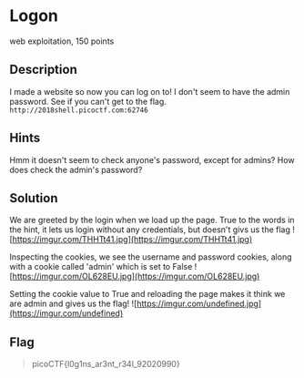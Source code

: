 # Logon 
 web exploitation, 150 points

## Description
  I made a website so now you can log on to! I don't seem to have the admin password. See if you can't get to the flag. `http://2018shell.picoctf.com:62746`

## Hints
 Hmm it doesn't seem to check anyone's password, except for admins? 
 How does check the admin's password? 

## Solution
 We are greeted by the login when we load up the page. True to the words in the hint, it lets us login without any credentials, but doesn't givs us the flag
 ![https://imgur.com/THHTt41.jpg](https://imgur.com/THHTt41.jpg)

 Inspecting the cookies, we see the username and password cookies, along with a cookie called 'admin' which is set to False
 ![https://imgur.com/OL628EU.jpg](https://imgur.com/OL628EU.jpg)

 Setting the cookie value to True and reloading the page makes it think we are admin and gives us the flag!
 ![https://imgur.com/undefined.jpg](https://imgur.com/undefined)


## Flag
>picoCTF{l0g1ns_ar3nt_r34l_92020990}
